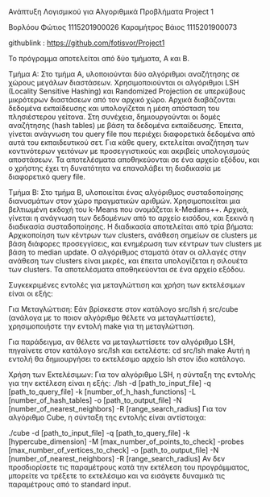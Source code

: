 Ανάπτυξη Λογισμικού για Αλγοριθμικά Προβλήματα Project 1

Βορλόου Φώτιος 1115201900026
Καραμήτρος Βάιος 1115201900073

githublink : https://github.com/fotisvor/Project1

Το πρόγραμμα αποτελείται από δύο τμήματα, Α και Β.

Τμήμα Α:
Στο τμήμα Α, υλοποιούνται δύο αλγόριθμοι αναζήτησης σε χώρους μεγάλων διαστάσεων. Χρησιμοποιούνται οι αλγόριθμοι LSH (Locality Sensitive Hashing) και Randomized Projection σε υπερκύβους μικρότερων διαστάσεων από τον αρχικό χώρο. Αρχικά διαβάζονται δεδομένα εκπαίδευσης και υπολογίζεται η μέση απόσταση του πλησιέστερου γείτονα. Στη συνέχεια, δημιουργούνται οι δομές αναζήτησης (hash tables) με βάση τα δεδομένα εκπαίδευσης. Έπειτα, γίνεται ανάγνωση του query file που περιέχει διαφορετικά δεδομένα από αυτά του εκπαιδευτικού σετ. Για κάθε query, εκτελείται αναζήτηση των κοντινότερων γειτόνων με προσεγγιστικούς και ακριβείς υπολογισμούς αποστάσεων. Τα αποτελέσματα αποθηκεύονται σε ένα αρχείο εξόδου, και ο χρήστης έχει τη δυνατότητα να επαναλάβει τη διαδικασία με διαφορετικό query file.

Τμήμα Β:
Στο τμήμα Β, υλοποιείται ένας αλγόριθμος συσταδοποίησης διανυσμάτων στον χώρο πραγματικών αριθμών. Χρησιμοποιείται μια βελτιωμένη εκδοχή του k-Means που ονομάζεται k-Medians++. Αρχικά, γίνεται η ανάγνωση των δεδομένων από το αρχείο εισόδου, και ξεκινά η διαδικασία συσταδοποίησης. Η διαδικασία αποτελείται από τρία βήματα: Αρχικοποίηση των κέντρων των clusters, ανάθεση σημείων σε clusters με βάση διάφορες προσεγγίσεις, και ενημέρωση των κέντρων των clusters με βάση το median update. Ο αλγόριθμος σταματά όταν οι αλλαγές στην ανάθεση των clusters είναι μικρές, και έπειτα υπολογίζεται η σιλουέτα των clusters. Τα αποτελέσματα αποθηκεύονται σε ένα αρχείο εξόδου.

Συγκεκριμένες εντολές για μεταγλώττιση και χρήση των εκτελέσιμων είναι οι εξής:

Για Μεταγλώττιση:
Εάν βρίσκεστε στον κατάλογο src/lsh ή src/cube (ανάλογα με το ποιον αλγόριθμο θέλετε να μεταγλωττίσετε), χρησιμοποιήστε την εντολή make για τη μεταγλώττιση.

Για παράδειγμα, αν θέλετε να μεταγλωττίσετε τον αλγόριθμο LSH, πηγαίνετε στον κατάλογο src/lsh και εκτελέστε:
cd src/lsh
make
Αυτή η εντολή θα δημιουργήσει το εκτελέσιμο αρχείο lsh στον ίδιο κατάλογο.

Χρήση των Εκτελέσιμων:
Για τον αλγόριθμο LSH, η σύνταξη της εντολής για την εκτέλεση είναι η εξής:
./lsh -d [path_to_input_file] -q [path_to_query_file] -k [number_of_h_hash_functions] -L [number_of_hash_tables] -o [path_to_output_file] -N [number_of_nearest_neighbors] -R [range_search_radius]
Για τον αλγόριθμο Cube, η σύνταξη της εντολής είναι αντίστοιχα:

./cube -d [path_to_input_file] -q [path_to_query_file] -k [hypercube_dimension] -M [max_number_of_points_to_check] -probes [max_number_of_vertices_to_check] -o [path_to_output_file] -N [number_of_nearest_neighbors] -R [range_search_radius]
Αν δεν προσδιορίσετε τις παραμέτρους κατά την εκτέλεση του προγράμματος, μπορείτε να τρέξετε το εκτελέσιμο και να εισάγετε δυναμικά τις παραμέτρους από το standard input.
